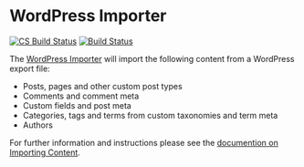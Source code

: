 # WordPress Importer

[![CS Build Status](https://github.com/WordPress/wordpress-importer/workflows/CS/badge.svg?branch=develop)](https://github.com/WordPress/wordpress-importer/actions?query=workflow%3ACS)
[![Build Status](https://img.shields.io/travis/com/WordPress/wordpress-importer/master.svg)](https://travis-ci.com/WordPress/wordpress-importer)

The [WordPress Importer](https://wordpress.org/plugins/wordpress-importer/) will import the following content from a WordPress export file:

* Posts, pages and other custom post types
* Comments and comment meta
* Custom fields and post meta
* Categories, tags and terms from custom taxonomies and term meta
* Authors

For further information and instructions please see the [documention on Importing Content](https://wordpress.org/support/article/importing-content/#wordpress).

